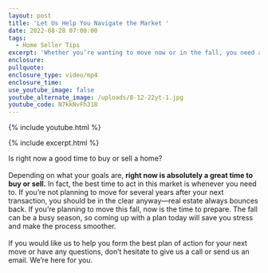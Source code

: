 ```yaml
---
layout: post
title: 'Let Us Help You Navigate the Market '
date: 2022-08-28 07:00:00
tags:
  - Home Seller Tips
excerpt: 'Whether you’re wanting to move now or in the fall, you need a plan. '
enclosure:
pullquote:
enclosure_type: video/mp4
enclosure_time:
use_youtube_image: false
youtube_alternate_image: /uploads/8-12-22yt-1.jpg
youtube_code: N7kkNvFh318
---
```

{% include youtube.html %}

{% include excerpt.html %}

Is right now a good time to buy or sell a home?<br><br>Depending on what your goals are, **right now is absolutely a great time to buy or sell.** In fact, the best time to act in this market is whenever you need to. If you’re not planning to move for several years after your next transaction, you should be in the clear anyway—real estate always bounces back. If you’re planning to move this fall, now is the time to prepare. The fall can be a busy season, so coming up with a plan today will save you stress and make the process smoother.<br><br>If you would like us to help you form the best plan of action for your next move or have any questions, don’t hesitate to give us a call or send us an email. We’re here for you.